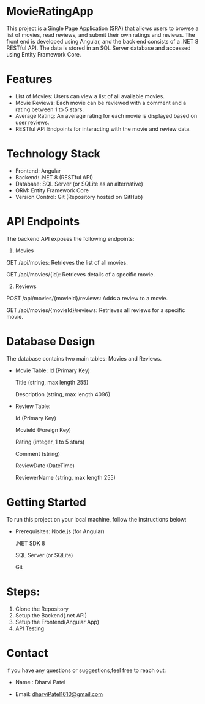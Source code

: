 # MovieRatingApp

This project is a Single Page Application (SPA) that allows users to browse a list of movies, read reviews, and submit their own ratings and reviews. The front end is developed using Angular, and the back end consists of a .NET 8 RESTful API. The data is stored in an SQL Server database and accessed using Entity Framework Core.

# Features
- List of Movies: Users can view a list of all available movies.
- Movie Reviews: Each movie can be reviewed with a comment and a rating between 1 to 5 stars.
- Average Rating: An average rating for each movie is displayed based on user reviews.
- RESTful API Endpoints for interacting with the movie and review data.

# Technology Stack
- Frontend: Angular
- Backend: .NET 8 (RESTful API)
- Database: SQL Server (or SQLite as an alternative)
- ORM: Entity Framework Core
- Version Control: Git (Repository hosted on GitHub)

# API Endpoints
The backend API exposes the following endpoints:

1) Movies

GET /api/movies: Retrieves the list of all movies.

GET /api/movies/{id}: Retrieves details of a specific movie.

2) Reviews

POST /api/movies/{movieId}/reviews: Adds a review to a movie.

GET /api/movies/{movieId}/reviews: Retrieves all reviews for a specific movie.

# Database Design
The database contains two main tables: Movies and Reviews.

- Movie Table:
   Id (Primary Key)
  
   Title (string, max length 255)
  
   Description (string, max length 4096)

- Review Table:

   Id (Primary Key)

   MovieId (Foreign Key)

   Rating (integer, 1 to 5 stars)

   Comment (string)

   ReviewDate (DateTime)

   ReviewerName (string, max length 255)

# Getting Started
To run this project on your local machine, follow the instructions below:

- Prerequisites:
    Node.js (for Angular)
  
    .NET SDK 8
  
    SQL Server (or SQLite)
  
    Git
  
# Steps:
  1) Clone the Repository
  2) Setup the Backend(.net API)
  3) Setup the Frontend(Angular App)
  4) API Testing

# Contact
if you have any questions or suggestions,feel free to reach out:
- Name : Dharvi Patel

- Email: dharviPatel1610@gmail.com
